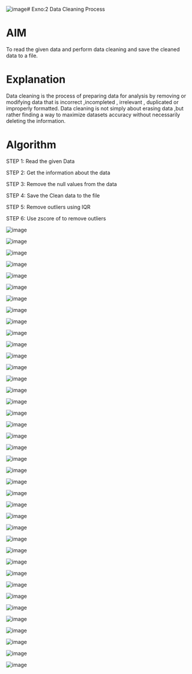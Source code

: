 ![image](https://github.com/user-attachments/assets/d3b8a2dd-91aa-4b2c-977c-11aa11d82009)# Exno:2
Data Cleaning Process

# AIM
To read the given data and perform data cleaning and save the cleaned data to a file.

# Explanation
Data cleaning is the process of preparing data for analysis by removing or modifying data that is incorrect ,incompleted , irrelevant , duplicated or improperly formatted. Data cleaning is not simply about erasing data ,but rather finding a way to maximize datasets accuracy without necessarily deleting the information.

# Algorithm
STEP 1: Read the given Data

STEP 2: Get the information about the data

STEP 3: Remove the null values from the data

STEP 4: Save the Clean data to the file

STEP 5: Remove outliers using IQR

STEP 6: Use zscore of to remove outliers

![image](https://github.com/user-attachments/assets/e852138e-570a-4624-a743-749de9b0260f)

![image](https://github.com/user-attachments/assets/c94b6297-8171-4fc2-9744-e21dcf1a57f8)

![image](https://github.com/user-attachments/assets/9002b3b1-0a4d-4a04-be10-598e26f4c534)

![image](https://github.com/user-attachments/assets/83c597ab-24ab-4651-a776-7721cb93b44c)

![image](https://github.com/user-attachments/assets/03b66cc5-53ea-40e0-a036-935aa8bb9820)

![image](https://github.com/user-attachments/assets/c91fc361-90c3-401c-89ae-f0a615b1e8f2)

![image](https://github.com/user-attachments/assets/2dc43aee-bd4b-4ab6-8d07-88be10f62633)

![image](https://github.com/user-attachments/assets/2dfa7515-977a-4c8d-8131-316708ebbe1b)

![image](https://github.com/user-attachments/assets/ff00f4a9-0872-42a3-bb6f-141281128001)

![image](https://github.com/user-attachments/assets/848bf570-74c4-495e-8ae0-1632064dd877)

![image](https://github.com/user-attachments/assets/1b4682dc-3123-4021-b496-e5904295c4ad)

![image](https://github.com/user-attachments/assets/40c5365b-a9f3-4435-aa57-58f411f89ce5)

![image](https://github.com/user-attachments/assets/bdf138b4-6a02-4674-ba92-9925bde7dacb)

![image](https://github.com/user-attachments/assets/3b568268-3c75-4180-8dc4-fb49fca097c1)

![image](https://github.com/user-attachments/assets/734268b3-1af5-4e19-b9ab-8d4d46cdaa73)

![image](https://github.com/user-attachments/assets/8aafa5e5-597a-4ff3-8dda-5aa2436924ea)

![image](https://github.com/user-attachments/assets/a0f6d81d-7c18-484d-b06e-e118948a22f3)

![image](https://github.com/user-attachments/assets/a12a8671-f295-479c-bc12-6851347747a9)

![image](https://github.com/user-attachments/assets/e4f7e86d-5ac5-4eaa-98d4-eb71916ea489)

![image](https://github.com/user-attachments/assets/794e9c37-a733-4926-889b-52eed3c65186)

![image](https://github.com/user-attachments/assets/93c59077-5e35-4544-8b1d-3d02721cb3de)

![image](https://github.com/user-attachments/assets/aadb24e8-8c65-438b-aa42-01e9dbf164f4)

![image](https://github.com/user-attachments/assets/b0a278a4-9227-4690-9304-764e7232f8eb)

![image](https://github.com/user-attachments/assets/8eae4a52-1e5d-4ba0-bfce-af16e36451bc)

![image](https://github.com/user-attachments/assets/545a0213-27fe-447a-aa19-7fd9b5b62209)

![image](https://github.com/user-attachments/assets/d4260b3e-83f0-40b5-8c55-9b3835350377)

![image](https://github.com/user-attachments/assets/9b1ed53f-9c00-4fdf-ade4-26b4b4eee6be)


![image](https://github.com/user-attachments/assets/25235fb7-1bd9-46a8-b6be-48b2c55d4c17)

![image](https://github.com/user-attachments/assets/57212346-fc28-4a6e-8d27-2ace42426a58)

![image](https://github.com/user-attachments/assets/61098574-65c9-4a6e-9156-9a3c691177b3)

![image](https://github.com/user-attachments/assets/83adc487-8b7d-41e0-ac83-a3503a28a7bb)

![image](https://github.com/user-attachments/assets/24b50b17-4f92-4406-945b-d424c24f6beb)

![image](https://github.com/user-attachments/assets/fb0c3e8c-a978-40d5-ba7a-4171313f3f54)

![image](https://github.com/user-attachments/assets/dcf30e8c-d5a3-43f8-93eb-de8a478bf021)

![image](https://github.com/user-attachments/assets/cd6ca34a-acd0-4772-947a-f66abec263f5)

![image](https://github.com/user-attachments/assets/588cb499-3745-481d-b130-283499202d4b)

![image](https://github.com/user-attachments/assets/c4fda6fb-c6f7-49f0-b562-2cc06f98cb96)

![image](https://github.com/user-attachments/assets/bc916161-6f60-43bf-a38b-06aceba22ae5)

![image](https://github.com/user-attachments/assets/3cd00bf0-39a6-4d91-adb3-270845f5c8db)








